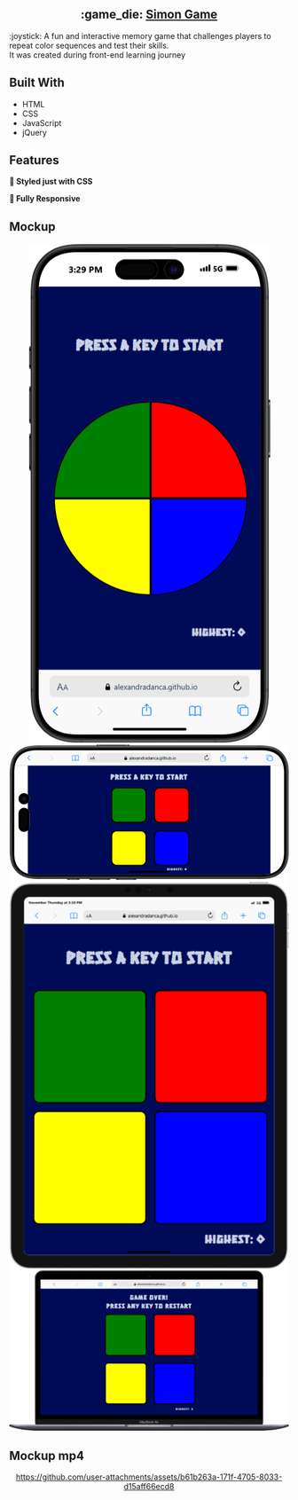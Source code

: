 <h2 align="center">
 :game_die: <a href="https://alexandradanca.github.io/Simon-Game/" target="_blank">Simon Game</a>
</h2>

<p>:joystick: A fun and interactive memory game that challenges players to repeat color sequences and test their skills.</br>It was created during front-end learning journey</p>

## Built With
- HTML
- CSS
- JavaScript
- jQuery

## Features

**🎨 Styled just with CSS**

**📱 Fully Responsive**

<h2>Mockup</h2>
<div align="center"> 
  <img alt="Demo" src="./readme-1.png" />
  <img alt="Demo" src="./readme-2.png" />
  <img alt="Demo" src="./readme-3.png" />
  <img alt="Demo" src="./readme-4.png" />
</div>

<h2>Mockup mp4</h2>
<div align="center">
  

https://github.com/user-attachments/assets/b61b263a-171f-4705-8033-d15aff66ecd8


</div>
